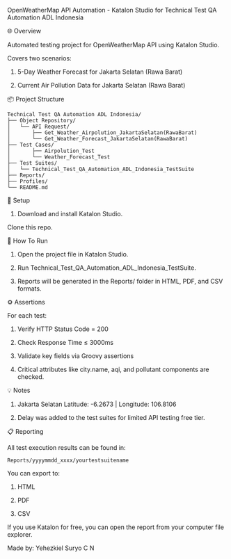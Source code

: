 OpenWeatherMap API Automation - Katalon Studio for Technical Test QA Automation ADL Indonesia

🌐 Overview

Automated testing project for OpenWeatherMap API using Katalon Studio.

Covers two scenarios:

1. 5-Day Weather Forecast for Jakarta Selatan (Rawa Barat)

2. Current Air Pollution Data for Jakarta Selatan (Rawa Barat)

📦 Project Structure

    Technical Test QA Automation ADL Indonesia/
    ├── Object Repository/
    │   └── API Request/
    │       ├── Get_Weather_Airpolution_JakartaSelatan(RawaBarat)
    │       └── Get_Weather_Forecast_JakartaSelatan(RawaBarat)
    ├── Test Cases/
    │       ├── Airpolution_Test
    │       └── Weather_Forecast_Test
    ├── Test Suites/
    │   └── Technical_Test_QA_Automation_ADL_Indonesia_TestSuite
    ├── Reports/
    ├── Profiles/
    └── README.md

🔑 Setup

1. Download and install Katalon Studio.

Clone this repo.

🚀 How To Run

1. Open the project file in Katalon Studio.

2. Run Technical_Test_QA_Automation_ADL_Indonesia_TestSuite.

3. Reports will be generated in the Reports/ folder in HTML, PDF, and CSV formats.

⚙️ Assertions

For each test:

1. Verify HTTP Status Code = 200

2. Check Response Time ≤ 3000ms

3. Validate key fields via Groovy assertions

4. Critical attributes like city.name, aqi, and pollutant components are checked.

💡 Notes

1. Jakarta Selatan Latitude: -6.2673  | Longitude: 106.8106

2. Delay was added to the test suites for limited API testing free tier.

📋 Reporting

All test execution results can be found in:

    Reports/yyyymmdd_xxxx/yourtestsuitename

You can export to:

1. HTML

2. PDF

3. CSV

If you use Katalon for free, you can open the report from your computer file explorer.

Made by: Yehezkiel Suryo C N
